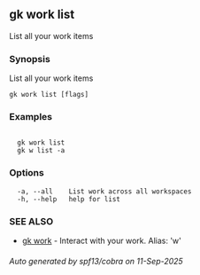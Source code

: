 ## gk work list

List all your work items

### Synopsis

List all your work items

```
gk work list [flags]
```

### Examples

```

  gk work list
  gk w list -a

```

### Options

```
  -a, --all    List work across all workspaces
  -h, --help   help for list
```

### SEE ALSO

* [gk work](gk_work.md)	 - Interact with your work. Alias: 'w'

###### Auto generated by spf13/cobra on 11-Sep-2025
